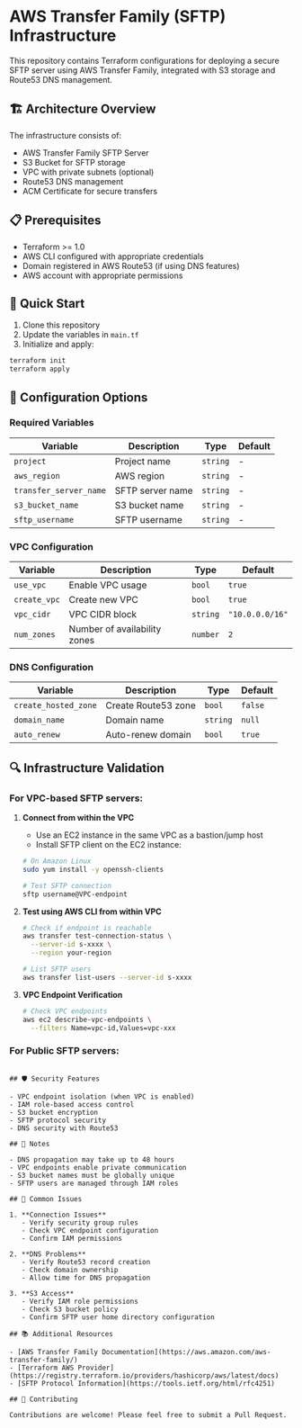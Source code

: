 # AWS Transfer Family (SFTP) Infrastructure

This repository contains Terraform configurations for deploying a secure SFTP server using AWS Transfer Family, integrated with S3 storage and Route53 DNS management.

## 🏗 Architecture Overview

The infrastructure consists of:
- AWS Transfer Family SFTP Server
- S3 Bucket for SFTP storage
- VPC with private subnets (optional)
- Route53 DNS management
- ACM Certificate for secure transfers

## 📋 Prerequisites

- Terraform >= 1.0
- AWS CLI configured with appropriate credentials
- Domain registered in AWS Route53 (if using DNS features)
- AWS account with appropriate permissions

## 🚀 Quick Start

1. Clone this repository
2. Update the variables in `main.tf`
3. Initialize and apply:

```bash
terraform init
terraform apply
```

## 🔧 Configuration Options

### Required Variables
| Variable | Description | Type | Default |
|----------|-------------|------|---------|
| `project` | Project name | `string` | - |
| `aws_region` | AWS region | `string` | - |
| `transfer_server_name` | SFTP server name | `string` | - |
| `s3_bucket_name` | S3 bucket name | `string` | - |
| `sftp_username` | SFTP username | `string` | - |

### VPC Configuration
| Variable | Description | Type | Default |
|----------|-------------|------|---------|
| `use_vpc` | Enable VPC usage | `bool` | `true` |
| `create_vpc` | Create new VPC | `bool` | `true` |
| `vpc_cidr` | VPC CIDR block | `string` | `"10.0.0.0/16"` |
| `num_zones` | Number of availability zones | `number` | `2` |

### DNS Configuration
| Variable | Description | Type | Default |
|----------|-------------|------|---------|
| `create_hosted_zone` | Create Route53 zone | `bool` | `false` |
| `domain_name` | Domain name | `string` | `null` |
| `auto_renew` | Auto-renew domain | `bool` | `true` |

## 🔍 Infrastructure Validation

### For VPC-based SFTP servers:

1. **Connect from within the VPC**
   - Use an EC2 instance in the same VPC as a bastion/jump host
   - Install SFTP client on the EC2 instance:
   ```bash
   # On Amazon Linux
   sudo yum install -y openssh-clients
   
   # Test SFTP connection
   sftp username@VPC-endpoint
   ```

2. **Test using AWS CLI from within VPC**
   ```bash
   # Check if endpoint is reachable
   aws transfer test-connection-status \
     --server-id s-xxxx \
     --region your-region
   
   # List SFTP users
   aws transfer list-users --server-id s-xxxx
   ```

3. **VPC Endpoint Verification**
   ```bash
   # Check VPC endpoints
   aws ec2 describe-vpc-endpoints \
     --filters Name=vpc-id,Values=vpc-xxx
   ```

### For Public SFTP servers:
```

## 🛡️ Security Features

- VPC endpoint isolation (when VPC is enabled)
- IAM role-based access control
- S3 bucket encryption
- SFTP protocol security
- DNS security with Route53

## 📝 Notes

- DNS propagation may take up to 48 hours
- VPC endpoints enable private communication
- S3 bucket names must be globally unique
- SFTP users are managed through IAM roles

## 🚨 Common Issues

1. **Connection Issues**
   - Verify security group rules
   - Check VPC endpoint configuration
   - Confirm IAM permissions

2. **DNS Problems**
   - Verify Route53 record creation
   - Check domain ownership
   - Allow time for DNS propagation

3. **S3 Access**
   - Verify IAM role permissions
   - Check S3 bucket policy
   - Confirm SFTP user home directory configuration

## 📚 Additional Resources

- [AWS Transfer Family Documentation](https://aws.amazon.com/aws-transfer-family/)
- [Terraform AWS Provider](https://registry.terraform.io/providers/hashicorp/aws/latest/docs)
- [SFTP Protocol Information](https://tools.ietf.org/html/rfc4251)

## 🤝 Contributing

Contributions are welcome! Please feel free to submit a Pull Request.


